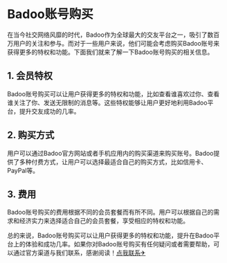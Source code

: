 # Badoo账号购买

在当今社交网络风靡的时代，Badoo作为全球最大的交友平台之一，吸引了数百万用户的关注和参与。而对于一些用户来说，他们可能会考虑购买Badoo账号来获得更多的特权和功能。下面我们就来了解一下Badoo账号购买的相关信息。

## 1. 会员特权

Badoo账号购买可以让用户获得更多的特权和功能，比如查看谁喜欢过你、查看谁关注了你、发送无限制的消息等。这些特权能够让用户更好地利用Badoo平台，提升交友成功的几率。

## 2. 购买方式

用户可以通过Badoo官方网站或者手机应用内的购买渠道来购买账号。Badoo提供了多种付费方式，让用户可以选择最适合自己的购买方式，比如信用卡、PayPal等。

## 3. 费用

Badoo账号购买的费用根据不同的会员套餐而有所不同。用户可以根据自己的需求和经济实力来选择适合自己的会员套餐，享受相应的特权和功能。

总的来说，Badoo账号购买可以让用户获得更多的特权和功能，提升在Badoo平台上的体验和成功几率。如果你对Badoo账号购买有任何疑问或者需要帮助，可以通过官方渠道与我们联系，感谢阅读！[点我联系✈](https://qa.G208.com)